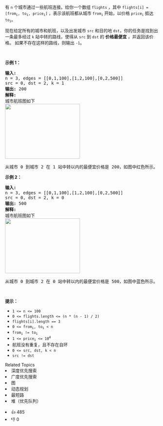 <p>有 <code>n</code> 个城市通过一些航班连接。给你一个数组&nbsp;<code>flights</code> ，其中&nbsp;<code>flights[i] = [from<sub>i</sub>, to<sub>i</sub>, price<sub>i</sub>]</code> ，表示该航班都从城市 <code>from<sub>i</sub></code> 开始，以价格 <code>price<sub>i</sub></code> 抵达 <code>to<sub>i</sub></code>。</p>

<p>现在给定所有的城市和航班，以及出发城市 <code>src</code> 和目的地 <code>dst</code>，你的任务是找到出一条最多经过 <code>k</code>&nbsp;站中转的路线，使得从 <code>src</code> 到 <code>dst</code> 的 <strong>价格最便宜</strong> ，并返回该价格。 如果不存在这样的路线，则输出 <code>-1</code>。</p>

<p>&nbsp;</p>

<p><strong>示例 1：</strong></p>

<pre>
<strong>输入:</strong> 
n = 3, edges = [[0,1,100],[1,2,100],[0,2,500]]
src = 0, dst = 2, k = 1
<strong>输出:</strong> 200
<strong>解释:</strong> 
城市航班图如下
<img alt="" src="https://s3-lc-upload.s3.amazonaws.com/uploads/2018/02/16/995.png" style="height: 180px; width: 246px;" />

从城市 0 到城市 2 在 1 站中转以内的最便宜价格是 200，如图中红色所示。</pre>

<p><strong>示例 2：</strong></p>

<pre>
<strong>输入:</strong> 
n = 3, edges = [[0,1,100],[1,2,100],[0,2,500]]
src = 0, dst = 2, k = 0
<strong>输出:</strong> 500
<strong>解释:</strong> 
城市航班图如下
<img alt="" src="https://s3-lc-upload.s3.amazonaws.com/uploads/2018/02/16/995.png" style="height: 180px; width: 246px;" />

从城市 0 到城市 2 在 0 站中转以内的最便宜价格是 500，如图中蓝色所示。</pre>

<p>&nbsp;</p>

<p><strong>提示：</strong></p>

<ul>
	<li><code>1 &lt;= n &lt;= 100</code></li>
	<li><code>0 &lt;= flights.length &lt;= (n * (n - 1) / 2)</code></li>
	<li><code>flights[i].length == 3</code></li>
	<li><code>0 &lt;= from<sub>i</sub>, to<sub>i</sub> &lt; n</code></li>
	<li><code>from<sub>i</sub> != to<sub>i</sub></code></li>
	<li><code>1 &lt;= price<sub>i</sub> &lt;= 10<sup>4</sup></code></li>
	<li>航班没有重复，且不存在自环</li>
	<li><code>0 &lt;= src, dst, k &lt; n</code></li>
	<li><code>src != dst</code></li>
</ul>
<div><div>Related Topics</div><div><li>深度优先搜索</li><li>广度优先搜索</li><li>图</li><li>动态规划</li><li>最短路</li><li>堆（优先队列）</li></div></div><br><div><li>👍 485</li><li>👎 0</li></div>